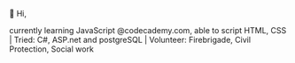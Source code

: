 👋 Hi,

currently learning JavaScript @codecademy.com, able to script HTML, CSS | Tried: C#, ASP.net and postgreSQL | Volunteer: Firebrigade, Civil Protection, Social work
